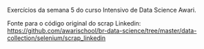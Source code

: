 Exercícios da semana 5 do curso Intensivo de Data Science Awari.

Fonte para o código original do scrap Linkedin: https://github.com/awarischool/br-data-science/tree/master/data-collection/selenium/scrap_linkedin
